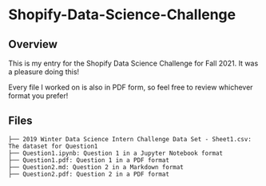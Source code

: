 # Shopify-Data-Science-Challenge

## Overview

This is my entry for the Shopify Data Science Challenge for Fall 2021.
It was a pleasure doing this!

Every file I worked on is also in PDF form, so feel free to review whichever format you prefer!

## Files

```
├── 2019 Winter Data Science Intern Challenge Data Set - Sheet1.csv: The dataset for Question1
├── Question1.ipynb: Question 1 in a Jupyter Notebook format
├── Question1.pdf: Question 1 in a PDF format
├── Question2.md: Question 2 in a Markdown format
├── Question2.pdf: Question 2 in a PDF format
```

